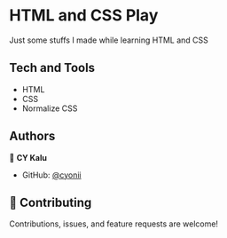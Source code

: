# HTML and CSS Play
Just some stuffs I made while learning HTML and CSS

## Tech and Tools
- HTML
- CSS
- Normalize CSS

## Authors

👤 **CY Kalu**

- GitHub: [@cyonii](https://github.com/cyonii)

## 🤝 Contributing

Contributions, issues, and feature requests are welcome!
